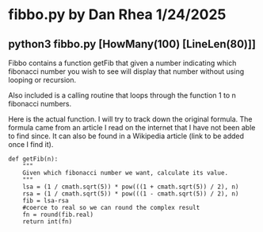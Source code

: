 # fibbo.py by Dan Rhea 1/24/2025

## python3 fibbo.py [HowMany(100) [LineLen(80)]]

Fibbo contains a function getFib that given a number indicating which
fibonacci number you wish to see will display that number without using 
looping or recursion.

Also included is a calling routine that loops through the
function 1 to n fibonacci numbers.

Here is the actual function. I will try to track down the original formula. The formula came from an article I read on the internet that I have not been able to find since. It can also be found in a Wikipedia article (link to be added once I find it).

```
def getFib(n):
    """
    Given which fibonacci number we want, calculate its value.
    """
    lsa = (1 / cmath.sqrt(5)) * pow(((1 + cmath.sqrt(5)) / 2), n)
    rsa = (1 / cmath.sqrt(5)) * pow(((1 - cmath.sqrt(5)) / 2), n)
    fib = lsa-rsa
    #coerce to real so we can round the complex result
    fn = round(fib.real)
    return int(fn)
```